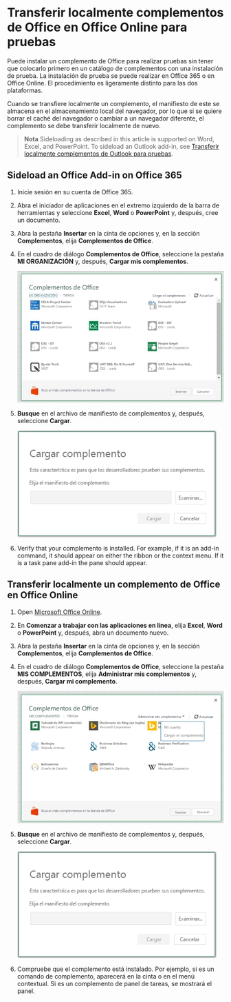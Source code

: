 
# Transferir localmente complementos de Office en Office Online para pruebas

Puede instalar un complemento de Office para realizar pruebas sin tener que colocarlo primero en un catálogo de complementos con una instalación de prueba. La instalación de prueba se puede realizar en Office 365 o en Office Online. El procedimiento es ligeramente distinto para las dos plataformas. 

Cuando se transfiere localmente un complemento, el manifiesto de este se almacena en el almacenamiento local del navegador, por lo que si se quiere borrar el caché del navegador o cambiar a un navegador diferente, el complemento se debe transferir localmente de nuevo.


 >**Nota**  Sideloading as described in this article is supported on Word, Excel, and PowerPoint. To sideload an Outlook add-in, see [Transferir localmente complementos de Outlook para pruebas](sideload-outlook-add-ins-for-testing.md).


## Sideload an Office Add-in on Office 365


1. Inicie sesión en su cuenta de Office 365.
    
2. Abra el iniciador de aplicaciones en el extremo izquierdo de la barra de herramientas y seleccione **Excel**, **Word** o **PowerPoint** y, después, cree un documento.
    
3. Abra la pestaña **Insertar** en la cinta de opciones y, en la sección **Complementos**, elija **Complementos de Office**.
    
4. En el cuadro de diálogo **Complementos de Office**, seleccione la pestaña **MI ORGANIZACIÓN** y, después, **Cargar mis complementos**.
    
    ![Cuadro de diálogo con el título Complemento de Office y un vínculo cerca del extremo superior izquierdo y el texto "Cargar mi complemento".](../../images/0e49f780-019a-4d97-9310-0eaddfa0c4dc.png)

5.  **Busque** en el archivo de manifiesto de complementos y, después, seleccione **Cargar**.
    
    ![Cuadro de diálogo de carga del complemento con los botones para examinar, cargar y cancelar.](../../images/039aef16-b12f-4d01-ad46-f13e01dd3162.png)

6. Verify that your complemento is installed. For example, if it is an add-in command, it should appear on either the ribbon or the context menu. If it is a task pane add-in the pane should appear.
    

## Transferir localmente un complemento de Office en Office Online




1. Open [Microsoft Office Online](https://office.live.com/).
    
2. En **Comenzar a trabajar con las aplicaciones en línea**, elija **Excel**, **Word** o **PowerPoint** y, después, abra un documento nuevo.
    
3. Abra la pestaña **Insertar** en la cinta de opciones y, en la sección **Complementos**, elija **Complementos de Office**.
    
4. En el cuadro de diálogo **Complementos de Office**, seleccione la pestaña **MIS COMPLEMENTOS**, elija **Administrar mis complementos** y, después, **Cargar mi complemento**.
    
    ![Cuadro de diálogo de Complementos de Office con una lista desplegable en la parte superior derecha con el texto "Administrar mis complementos" y otra más abajo con la opción "Cargar mi complemento".](../../images/d630d9d1-7dd5-45e3-860d-0ab069882548.png)

5.  **Busque** en el archivo de manifiesto de complementos y, después, seleccione **Cargar**.
    
    ![Cuadro de diálogo de carga del complemento con los botones para examinar, cargar y cancelar.](../../images/039aef16-b12f-4d01-ad46-f13e01dd3162.png)

6. Compruebe que el complemento está instalado. Por ejemplo, si es un comando de complemento, aparecerá en la cinta o en el menú contextual. Si es un complemento de panel de tareas, se mostrará el panel.
    
